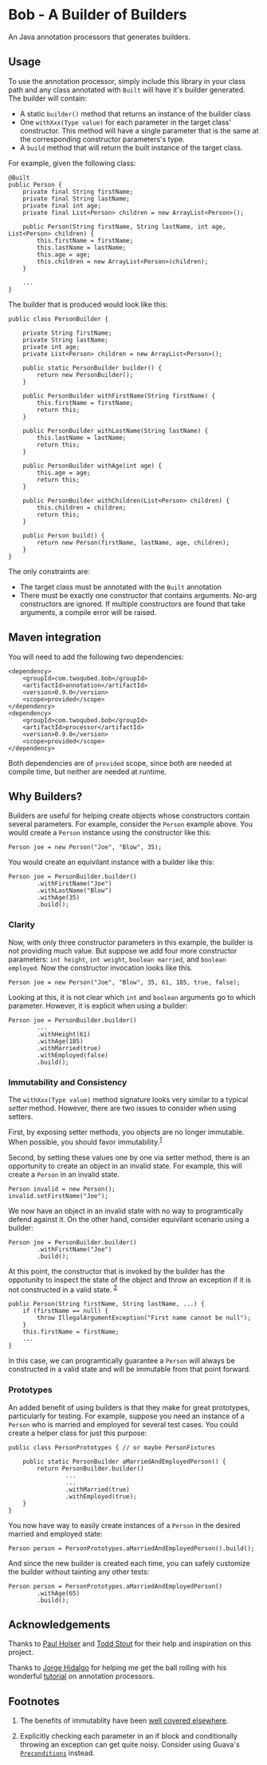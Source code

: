 # Bob - A Builder of Builders

An Java annotation processors that generates builders.

## Usage

To use the annotation processor, simply include this library in your class path and any class annotated with
`Built` will have it's builder generated. The builder will contain:

* A static `builder()` method that returns an instance of the builder class
* One `withXxx(Type value)` for each parameter in the target class' constructor. This method will have a single
parameter that is the same at the corresponding constructor parameters's type.
* A `build` method that will return the built instance of the target class.

For example, given the following class:

    @Built
    public Person {
        private final String firstName;
        private final String lastName;
        private final int age;
        private final List<Person> children = new ArrayList<Person>();

        public Person(String firstName, String lastName, int age, List<Person> children) {
            this.firstName = firstName;
            this.lastName = lastName;
            this.age = age;
            this.children = new ArrayList<Person>(children);
        }

        ...
    }

The builder that is produced would look like this:

    public class PersonBuilder {

        private String firstName;
        private String lastName;
        private int age;
        private List<Person> children = new ArrayList<Person>();

        public static PersonBuilder builder() {
            return new PersonBuilder();
        }

        public PersonBuilder withFirstName(String firstName) {
            this.firstName = firstName;
            return this;
        }

        public PersonBuilder withLastName(String lastName) {
            this.lastName = lastName;
            return this;
        }

        public PersonBuilder withAge(int age) {
            this.age = age;
            return this;
        }

        public PersonBuilder withChildren(List<Person> children) {
            this.children = children;
            return this;
        }

        public Person build() {
            return new Person(firstName, lastName, age, children);
        }
    }

The only constraints are:

* The target class must be annotated with the `Built` annotation
* There must be exactly one constructor that contains arguments. No-arg constructors are ignored. If multiple constructors
are found that take arguments, a compile error will be raised.

## Maven integration

You will need to add the following two dependencies:

    <dependency>
        <groupId>com.twoqubed.bob</groupId>
        <artifactId>annotation</artifactId>
        <version>0.9.0</version>
        <scope>provided</scope>
    </dependency>
    <dependency>
        <groupId>com.twoqubed.bob</groupId>
        <artifactId>processor</artifactId>
        <version>0.9.0</version>
        <scope>provided</scope>
    </dependency>

Both dependencies are of `provided` scope, since both are needed at compile time, but neither are needed at runtime.

## Why Builders?

Builders are useful for helping create objects whose constructors contain several parameters. For example, consider
the `Person` example above. You would create a `Person` instance using the constructor like this:

    Person joe = new Person("Joe", "Blow", 35);

You would create an equivilant instance with a builder like this:

    Person joe = PersonBuilder.builder()
            .withFirstName("Joe")
            .withLastName("Blow")
            .withAge(35)
            .build();

### Clarity

Now, with only three constructor parameters in this example, the builder is not providing much value. But suppose
we add four more constructor parameters: `int height`, `int weight`, `boolean married`, and `boolean employed`. Now
the constructor invocation looks like this.

    Person joe = new Person("Joe", "Blow", 35, 61, 185, true, false);

Looking at this, it is not clear which `int` and `boolean` arguments go to which parameter. However, it is explicit
when using a builder:

    Person joe = PersonBuilder.builder()
            ...
            .withHeight(61)
            .withAge(185)
            .withMarried(true)
            .withEmployed(false)
            .build();

### Immutability and Consistency

The `withXxx(Type value)` method signature looks very similar to a typical _setter_ method. However, there are two
issues to consider when using setters.

First, by exposing setter methods, you objects are no longer immutable. When possible, you should favor immutability.<sup>[1](#footnotes)</sup>

Second, by setting these values one by one via setter method, there is an opportunity to create an object in an invalid
state. For example, this will create a `Person` in an invalid state.

    Person invalid = new Person();
    invalid.setFirstName("Joe");

We now have an object in an invalid state with no way to programtically defend against it. On the other hand, consider
equivilant scenario using a builder:

    Person joe = PersonBuilder.builder()
            .withFirstName("Joe")
            .build();

At this point, the constructor that is invoked by the builder has the oppotunity to inspect the state of the object and
throw an exception if it is not constructed in a valid state. <sup>[2](#footnotes)</sup>

    public Person(String firstName, String lastName, ...) {
        if (firstName == null) {
            throw IllegalArgumentException("First name cannot be null");
        }
        this.firstName = firstName;
        ...
    }

In this case, we can programtically guarantee a `Person` will always be constructed in a valid state and will be
immutable from that point forward.

### Prototypes

An added benefit of using builders is that they make for great prototypes, particularly for testing. For example, suppose
you need an instance of a `Person` who is married and employed for several test cases. You could create a helper class
for just this purpose:

    public class PersonPrototypes { // or maybe PersonFixtures

        public static PersonBuilder aMarriedAndEmployedPerson() {
            return PersonBuilder.builder()
                    ...
                    ...
                    .withMarried(true)
                    .withEmployed(true);
        }
    }

You now have way to easily create instances of a `Person` in the desired married and employed state:

    Person person = PersonPrototypes.aMarriedAndEmployedPerson().build();

And since the new builder is created each time, you can safely customize the builder without tainting any other tests:

    Person person = PersonPrototypes.aMarriedAndEmployedPerson()
            .withAge(65)
            .build();

## Acknowledgements

Thanks to [Paul Holser](https://github.com/pholser) and [Todd Stout](https://github.com/tstout) for their
help and inspiration on this project.

Thanks to [Jorge Hidalgo](http://deors.wordpress.com/) for helping me get the ball rolling with his wonderful
[tutorial](http://deors.wordpress.com/2011/09/26/annotation-types/) on annotation processors.

## Footnotes

1. The benefits of immutablity have been
[well covered elsewhere](https://www.google.com/search?q=favor+java+immutability).

2. Explicitly checking each parameter in an if block and conditionally throwing an exception can get quite noisy.
Consider using Guava's [`Preconditions`](http://docs.guava-libraries.googlecode.com/git-history/release/javadoc/com/google/common/base/Preconditions.html)
instead.
